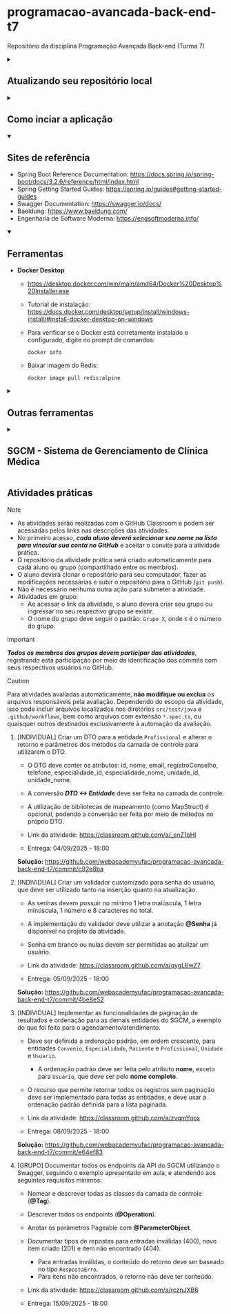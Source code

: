 # programacao-avancada-back-end-t7

Repositório da disciplina Programação Avançada Back-end (Turma 7)

<details>

<summary>
    <h2>Atualizando seu repositório local</h2>
</summary>

O código produzido em sala de aula, e compartilhado neste repositório, pode ser atualizado em seu repositório local com o comando:

```console
git pull
```

No entanto, se você fez alterações no seu repositório local, o comando acima pode gerar conflitos. Para evitar lidar com isso, você pode forçar uma atualização com o repositório remoto por meio dos comandos:

```console
git fetch origin
git reset --hard origin/main
```

O primeiro comando recebe as atualizações mais recentes do repositório remoto, e o segundo descarta todas as alterações locais e atualiza com o histórico mais recente do repositório remoto (branch main).

</details>

<details>

<summary>
    <h2>Como inciar a aplicação</h2>
</summary>

A aplicação back-end pode ser iniciada pelo Spring Boot Dashboard ou diretamente com o Maven.

1. No Spring Boot Dashboard, clicar em "Run" na aplicação "sgcmapi".

2. No prompt de comandos, a partir do diretório `./sgcmapi`:

    a. Para iniciar a aplicação com o Maven:

    ```console
    mvn spring-boot:run
    ```

    Ou

    b. Para compilar o pacote e depois executar o JAR gerado:

    ```console
    mvn package
    java -jar target\sgcmapi.jar
    ```

A aplicação vai iniciar no endereço <http://localhost:9000/>, com acesso local a base de dados MySQL, por meio da porta padrão 3306, além de usuário e senha "root".

</details>

<details open>

<summary>
    <h2>Sites de referência</h2>
</summary>

- Spring Boot Reference Documentation: <https://docs.spring.io/spring-boot/docs/3.2.6/reference/html/index.html>
- Spring Getting Started Guides: <https://spring.io/guides#getting-started-guides>
- Swagger Documentation: <https://swagger.io/docs/>
- Baeldung: <https://www.baeldung.com/>
- Engenharia de Software Moderna: <https://engsoftmoderna.info/>

</details>

<details open>

<summary>
    <h2>Ferramentas</h2>
</summary>

- **Docker Desktop**
  - <https://desktop.docker.com/win/main/amd64/Docker%20Desktop%20Installer.exe>
  - Tutorial de instalação: <https://docs.docker.com/desktop/setup/install/windows-install/#install-docker-desktop-on-windows>
  - Para verificar se o Docker está corretamente instalado e configurado, digite no prompt de comandos:

    ```console
    docker info
    ```
  
  - Baixar imagem do Redis:

    ```console
    docker image pull redis:alpine
    ```

</details>

<details>

<summary>
    <h2>Outras ferramentas</h2>
</summary>

- **Visual Studio Code**
  - <https://code.visualstudio.com/Download>
- **Live Server (Extensão do VS Code)**
  - <https://marketplace.visualstudio.com/items?itemName=ritwickdey.LiveServer>
- **Extension Pack for Java (Extensão do VS Code)**
  - <https://marketplace.visualstudio.com/items?itemName=vscjava.vscode-java-pack>
- **Spring Boot Extension Pack (Extensão do VS Code)**
  - <https://marketplace.visualstudio.com/items?itemName=pivotal.vscode-boot-dev-pack>
- **XML (Extensão do VS Code)**
  - <https://marketplace.visualstudio.com/items?itemName=redhat.vscode-xml>
- **Angular Language Service (Extensão do VS Code)**
  - <https://marketplace.visualstudio.com/items?itemName=Angular.ng-template>
- **Git**
  - <https://git-scm.com/downloads>
- **Postman**
  - <https://www.postman.com/downloads/>
  - Link para download da coleção compartilhada (contendo requisições utilizadas nas aulas): <https://api.postman.com/collections/19704449-95075334-fa15-4985-ac6e-9d6f1a466648?access_key=PMAT-01K021V113PRMPADCVRQYQE95D>
    - Para importar a coleção no Postman, clique em `Import` e cole o link acima.
- **JDK 17**
  - Para verificar se o JDK está corretamente instalado e configurado, digite no prompt de comandos:

    ```console
    javac -version
    ```

  - Se necessário, realizar a instalação e configuração:
    - Link para download: <https://github.com/adoptium/temurin17-binaries/releases/download/jdk-17.0.16%2B8/OpenJDK17U-jdk_x64_windows_hotspot_17.0.16_8.msi>
    - Criar a variável de ambiente JAVA_HOME configurada para o diretório de instalação do JDK. Exemplo: “C:\Program Files\Eclipse Adoptium\jdk-17.0.16.8-hotspot”.
    - Adicionar “%JAVA_HOME%\bin” na variável de ambiente PATH.
    - Tutorial de configuração: <https://mkyong.com/java/how-to-set-java_home-on-windows-10/>
- **Maven**
  - Para verificar se o Maven está corretamente instalado e configurado, digite no prompt de comandos:

    ```console
    mvn -version
    ```

  - Se necessário, realizar a instalação e configuração:
    - Link para download: <https://dlcdn.apache.org/maven/maven-3/3.8.8/binaries/apache-maven-3.8.8-bin.zip>
    - Adicionar o diretório de instalação do Maven na variável de ambiente PATH. Exemplo: “C:\apache-maven\bin”.
    - Tutorial de instalação: <https://mkyong.com/maven/how-to-install-maven-in-windows/>
- **MySQL**
  - Verificar se o MySQL está funcionando:
    - Para tentar conectar no MySQL, no prompt de comandos digite:

      ```console
      mysql -u root -p
      ```

    - Tentar acessar com senha em branco ou senha igual ao nome de usuário (root).
    - Tutorial para resetar a senha de root, caso necessário: <https://dev.mysql.com/doc/mysql-windows-excerpt/8.0/en/resetting-permissions-windows.html>
  - Remova o banco de dados `sgcm`, se existir:
    - No prompt de comandos digite:
  
      ```console
      mysql -u root -p
      ```
  
    - Ao conectar no MySQL, execute a seguinte instrução SQL:

      ```sql
      DROP DATABASE sgcm;
      ```
  
  - Se necessário, realizar a instalação:
    - Link para download: <https://dev.mysql.com/downloads/file/?id=516927>
    - [Tutorial de instalação](https://github.com/webacademyufac/tutoriais/blob/main/mysql/mysql.md)
- **Node.js (e npm)**
  - Versão 20 (LTS).
  - Para verificar a versão do Node.js, no prompt de comandos digite:

    ```console
    node --version
    ```

  - Link para download: <https://nodejs.org/dist/v20.14.0/node-v20.14.0-x64.msi>
- **Angular CLI**
  - Versão 19.
  - Para verificar a versão do Angular CLI, no prompt de comandos digite:

    ```console
    ng version
    ```

  - Tutorial de instalação: <https://v19.angular.io/guide/setup-local>
  - Para instalar o Angular CLI, no prompt de comandos digite:

    ```console
    npm i -g @angular/cli@19.2.15
    ```

</details>

<details>

<summary>
    <h2>SGCM - Sistema de Gerenciamento de Clínica Médica</h2>
</summary>

A demonstração de uso das ferramentas e tecnologias abordadas na capacitação é baseada em um projeto de exemplo, o SGCM. A documentação básica deste projeto está disponível [em outro repositório](https://github.com/webacademyufac/sgcmdocs) e aborda os seguintes tópicos:

- [Principais funcionalidades](https://github.com/webacademyufac/sgcmdocs#principais-funcionalides)
- [Histórias de usuário](https://github.com/webacademyufac/sgcmdocs#histórias-de-usuário)
- [Diagrama de Classes](https://github.com/webacademyufac/sgcmdocs#diagrama-de-classes)
- [Diagrama Entidade Relacionamento](https://github.com/webacademyufac/sgcmdocs#diagrama-entidade-relacionamento)

</details>

## Atividades práticas

> [!NOTE]
>
> - As atividades serão realizadas com o GitHub Classroom e podem ser acessadas pelos links nas descrições das atividades.
> - No primeiro acesso, _**cada aluno deverá selecionar seu nome na lista para vincular sua conta no GitHub**_ e aceitar o convite para a atividade prática.
> - O repositório da atividade prática será criado automaticamente para cada aluno ou grupo (compartilhado entre os membros).
> - O aluno deverá clonar o repositório para seu computador, fazer as modificações necessárias e subir o repositório para o GitHub (`git push`).
> - Não é necessário nenhuma outra ação para submeter a atividade.
> - Atividades em grupo:
>   - Ao acessar o link da atividade, o aluno deverá criar seu grupo ou ingressar no seu respectivo grupo se existir.
>   - O nome do grupo deve seguir o padrão: `Grupo_X`, onde `X` é o número do grupo.

> [!IMPORTANT]
> _**Todos os membros dos grupos devem participar das atividades**_, registrando esta participação por meio da identificação dos commits com seus respectivos usuários no GitHub.

> [!CAUTION]
> Para atividades avaliadas automaticamente, **não modifique ou exclua** os arquivos responsáveis pela avaliação. Dependendo do escopo da atividade, isso pode incluir arquivos localizados nos diretórios `src/test/java` e `.github/workflows`, bem como arquivos com extensão `*.spec.ts`, ou quaisquer outros destinados exclusivamente à automação da avaliação.

1. [INDIVIDUAL] Criar um DTO para a entidade `Profissional` e alterar o retorno e parâmetros dos métodos da camada de controle para utilizarem o DTO.

    - O DTO deve conter os atributos: id, nome, email, registroConselho, telefone, especialidade_id, especialidade_nome, unidade_id, unidade_nome.
    - A conversão _**DTO <-> Entidade**_ deve ser feita na camada de controle.
    - A utilização de bibliotecas de mapeamento (como MapStruct) é opcional, podendo a conversão ser feita por meio de métodos no próprio DTO.

    - Link da atividade: <https://classroom.github.com/a/_snZ1oHl>
    - Entrega: 04/09/2025 - 18:00

    **Solução:** <https://github.com/webacademyufac/programacao-avancada-back-end-t7/commit/c92e8ba>

2. [INDIVIDUAL] Criar um validador customizado para senha do usuário, que deve ser utilizado tanto na inserção quanto na atualização.

    - As senhas devem possuir no mínimo 1 letra maiúscula, 1 letra minúscula, 1 número e 8 caracteres no total.
    - A implementação do validador deve utilizar a anotação **@Senha** já disponível no projeto da atividade.
    - Senha em branco ou nulas devem ser permitidas ao atulizar um usuário.

    - Link da atividade: <https://classroom.github.com/a/qygL6wZ7>
    - Entrega: 05/09/2025 - 18:00

    **Solução:** <https://github.com/webacademyufac/programacao-avancada-back-end-t7/commit/4be8e52>

3. [INDIVIDUAL] Implementar as funcionalidades de paginação de resultados e ordenação para as demais entidades do SGCM, a exemplo do que foi feito para o agendamento/atendimento.

    - Deve ser definida a ordenação padrão, em ordem crescente, para entidades `Convenio`, `Especialidade`, `Paciente` e `Profissional`, `Unidade` e `Usuario`.
      - A ordenação padrão deve ser feita pelo atributo **nome**, exceto para `Usuario`, que deve ser pelo **nome completo**.
    - O recurso que permite retornar todos os registros sem paginação deve ser implementado para todas as entidades, e deve usar a ordenação padrão definida para a lista paginada.

    - Link da atividade: <https://classroom.github.com/a/zvqmYqox>
    - Entrega: 08/09/2025 - 18:00

    **Solução:** <https://github.com/webacademyufac/programacao-avancada-back-end-t7/commit/e64ef83>

4. [GRUPO] Documentar todos os endpoints da API do SGCM utilizando o Swagger, seguindo o exemplo apresentado em aula, e atendendo aos seguintes requisitos mínimos:

    - Nomear e descrever todas as classes da camada de controle (**@Tag**).
    - Descrever todos os endpoints (**@Operation**).
    - Anotar os parâmetros Pageable com **@ParameterObject**.
    - Documentar tipos de repostas para entradas inválidas (400), novo item criado (201) e item não encontrado (404).
      - Para entradas inválidas, o conteúdo do retorno deve ser baseado no tipo `RespostaErro`.
      - Para itens não encontrados, o retorno não deve ter conteúdo.

    - Link da atividade: <https://classroom.github.com/a/rcznJXB6>
    - Entrega: 15/09/2025 - 18:00

